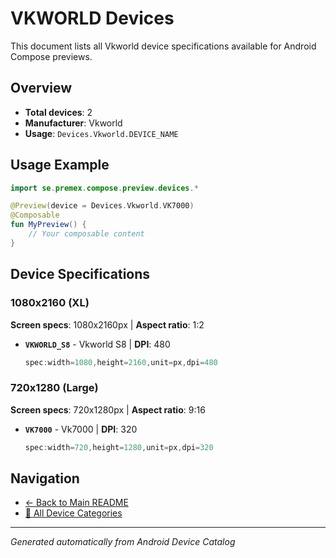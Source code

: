 # VKWORLD Devices

This document lists all Vkworld device specifications available for Android Compose previews.

## Overview

- **Total devices**: 2
- **Manufacturer**: Vkworld
- **Usage**: `Devices.Vkworld.DEVICE_NAME`

## Usage Example

```kotlin
import se.premex.compose.preview.devices.*

@Preview(device = Devices.Vkworld.VK7000)
@Composable
fun MyPreview() {
    // Your composable content
}
```

## Device Specifications

### 1080x2160 (XL)

**Screen specs**: 1080x2160px | **Aspect ratio**: 1:2

- **`VKWORLD_S8`** - Vkworld S8 | **DPI**: 480
  ```kotlin
  spec:width=1080,height=2160,unit=px,dpi=480
  ```

### 720x1280 (Large)

**Screen specs**: 720x1280px | **Aspect ratio**: 9:16

- **`VK7000`** - Vk7000 | **DPI**: 320
  ```kotlin
  spec:width=720,height=1280,unit=px,dpi=320
  ```

## Navigation

- [← Back to Main README](../../README.md)
- [📱 All Device Categories](../README.md)

---
*Generated automatically from Android Device Catalog*
